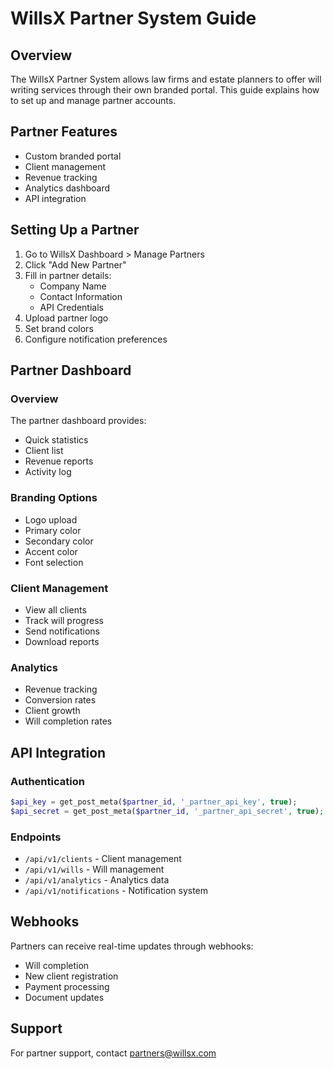 # WillsX Partner System Guide

## Overview
The WillsX Partner System allows law firms and estate planners to offer will writing services through their own branded portal. This guide explains how to set up and manage partner accounts.

## Partner Features
- Custom branded portal
- Client management
- Revenue tracking
- Analytics dashboard
- API integration

## Setting Up a Partner
1. Go to WillsX Dashboard > Manage Partners
2. Click "Add New Partner"
3. Fill in partner details:
   - Company Name
   - Contact Information
   - API Credentials
4. Upload partner logo
5. Set brand colors
6. Configure notification preferences

## Partner Dashboard
### Overview
The partner dashboard provides:
- Quick statistics
- Client list
- Revenue reports
- Activity log

### Branding Options
- Logo upload
- Primary color
- Secondary color
- Accent color
- Font selection

### Client Management
- View all clients
- Track will progress
- Send notifications
- Download reports

### Analytics
- Revenue tracking
- Conversion rates
- Client growth
- Will completion rates

## API Integration
### Authentication
```php
$api_key = get_post_meta($partner_id, '_partner_api_key', true);
$api_secret = get_post_meta($partner_id, '_partner_api_secret', true);
```

### Endpoints
- `/api/v1/clients` - Client management
- `/api/v1/wills` - Will management
- `/api/v1/analytics` - Analytics data
- `/api/v1/notifications` - Notification system

## Webhooks
Partners can receive real-time updates through webhooks:
- Will completion
- New client registration
- Payment processing
- Document updates

## Support
For partner support, contact partners@willsx.com 
